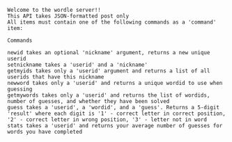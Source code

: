     Welcome to the wordle server!!
    This API takes JSON-formatted post only
    All items must contain one of the following commands as a 'command' item:
    
    Commands
    
    newid takes an optional 'nickname' argument, returns a new unique userid
    setnickname takes a 'userid' and a 'nickname'
    getmyids takes only a 'userid' argument and returns a list of all userids that have this nickname
    newword takes only a 'userid' and returns a unique wordid to use when guessing
    getmywords takes only a 'userid' and returns the list of wordids, number of guesses, and whether they have been solved
    guess takes a 'userid', a 'wordid', and a 'guess'. Returns a 5-digit 'result' where each digit is '1' - correct letter in correct position, '2' - correct letter in wrong position, '3' - letter not in word
    stats takes a 'userid' and returns your average number of guesses for words you have completed
